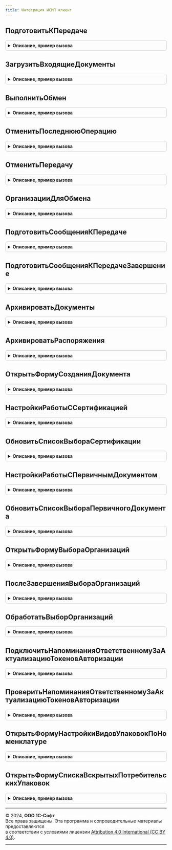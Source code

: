 ```yaml
---
title: Интеграция ИСМП клиент
---
```



## ПодготовитьКПередаче
<details style="margin: 1em 0; padding: 0.5em; border: 1px solid #ccc; border-radius: 6px;">

<summary style="font-weight: bold; cursor: pointer;">Описание, пример вызова</summary>

```bsl

// Выполняет подготовку к передаче в сервис ИС МП сообщения по документу и начинает процедуру обмена
//
// Параметры:
//  Форма - ФормаКлиентскогоПриложения - Форма
//  ПараметрыОбработкиДокументов - (См. ИнтеграцияИСМПСлужебныйКлиентСервер.ПараметрыОбработкиДокументов)
//  ОповещениеПриЗавершении - ОписаниеОповещения - Оповещение при завершении операции
Процедура ПодготовитьКПередаче(Форма, ПараметрыОбработкиДокументов, ОповещениеПриЗавершении = Неопределено) Экспорт
```

Пример вызова
```bsl
ИнтеграцияИСМПКлиент.ПодготовитьКПередаче(Форма, ПараметрыОбработкиДокументов, ОповещениеПриЗавершении);
```
</details>

## ЗагрузитьВходящиеДокументы
<details style="margin: 1em 0; padding: 0.5em; border: 1px solid #ccc; border-radius: 6px;">

<summary style="font-weight: bold; cursor: pointer;">Описание, пример вызова</summary>

```bsl

// Выполняет подготовку к передаче в сервис ИС МП сообщения по документу и начинает процедуру обмена
//
// Параметры:
//  Форма - ФормаКлиентскогоПриложения - Форма
//  ПараметрыЗагрузки - Структура - Структура со свойствами:
//   * Организация - ОпределяемыйТип.Организация - Организация
//   * Интервал - Структура - Структура со свойствами:
//     ** НачалоПериода - Дата - Дата начала периода.
//     ** КонецПериода - Дата - Дата окончания периода.
//  ОповещениеПриЗавершении - ОписаниеОповещения - Оповещение при завершении операции
Процедура ЗагрузитьВходящиеДокументы(Форма, ПараметрыЗагрузки, ОповещениеПриЗавершении = Неопределено) Экспорт
```

Пример вызова
```bsl
ИнтеграцияИСМПКлиент.ЗагрузитьВходящиеДокументы(Форма, ПараметрыЗагрузки, ОповещениеПриЗавершении);
```
</details>

## ВыполнитьОбмен
<details style="margin: 1em 0; padding: 0.5em; border: 1px solid #ccc; border-radius: 6px;">

<summary style="font-weight: bold; cursor: pointer;">Описание, пример вызова</summary>

```bsl

// Выполняет отправку подготовленных сообщений, загрузку новых документов, обработку ответов из ИС МП.
//
// Параметры:
//  Форма - ФормаКлиентскогоПриложения - источник команды выполнения обмена
//  Организация - Неопределено, Массив Из ОпределяемыйТип.Организация, ОпределяемыйТип.Организация -
//        Организация или несколько организаций, по которым необходимо выполнить обмен.
//  ОповещениеПриЗавершении - ОписаниеОповещения - Оповещение при завершении операции.
Процедура ВыполнитьОбмен(Форма, Организация = Неопределено, ОповещениеПриЗавершении = Неопределено) Экспорт
```

Пример вызова
```bsl
ИнтеграцияИСМПКлиент.ВыполнитьОбмен(Форма, Организация, ОповещениеПриЗавершении);
```
</details>

## ОтменитьПоследнююОперацию
<details style="margin: 1em 0; padding: 0.5em; border: 1px solid #ccc; border-radius: 6px;">

<summary style="font-weight: bold; cursor: pointer;">Описание, пример вызова</summary>

```bsl

// Отменяет последнюю операцию (например, если возникла ошибка передачи данных).
//
// Параметры:
//   ДокументСсылка - ДокументСсылка - документ, по которому требуется отменить операцию.
//
Процедура ОтменитьПоследнююОперацию(ДокументСсылка) Экспорт
```

Пример вызова
```bsl
ИнтеграцияИСМПКлиент.ОтменитьПоследнююОперацию(ДокументСсылка) 
```
</details>

## ОтменитьПередачу
<details style="margin: 1em 0; padding: 0.5em; border: 1px solid #ccc; border-radius: 6px;">

<summary style="font-weight: bold; cursor: pointer;">Описание, пример вызова</summary>

```bsl

// Удаляет неотправленную операцию из очереди передачи данных в ИС МП.
//
// Параметры:
//  ДокументСсылка - ДокументСсылка - документ, по которому требуется отменить передачу данных.
//
Процедура ОтменитьПередачу(ДокументСсылка) Экспорт
```

Пример вызова
```bsl
ИнтеграцияИСМПКлиент.ОтменитьПередачу(ДокументСсылка) 
```
</details>

## ОрганизацииДляОбмена
<details style="margin: 1em 0; padding: 0.5em; border: 1px solid #ccc; border-radius: 6px;">

<summary style="font-weight: bold; cursor: pointer;">Описание, пример вызова</summary>

```bsl

Функция ОрганизацииДляОбмена(Форма) Экспорт
```

Пример вызова
```bsl
Результат = ИнтеграцияИСМПКлиент.ОрганизацииДляОбмена(Форма) 
```
</details>

## ПодготовитьСообщенияКПередаче
<details style="margin: 1em 0; padding: 0.5em; border: 1px solid #ccc; border-radius: 6px;">

<summary style="font-weight: bold; cursor: pointer;">Описание, пример вызова</summary>

```bsl

// Обработчик команд по выполнению требуемого дальнейшего действия в динамических списках.
//
// Параметры:
//  ДинамическийСписок - ТаблицаФормы - список в котором выполняется команда.
//  ПараметрыПередачи - ПеречислениеСсылка.ДальнейшиеДействияПоВзаимодействиюИСМП - действие, которое будет выполнено.
//                    - См. ИнтеграцияИСКлиентСервер.ИнициализироватьПараметрыПередачиДанных
Процедура ПодготовитьСообщенияКПередаче(ДинамическийСписок, ПараметрыПередачи) Экспорт
```

Пример вызова
```bsl
ИнтеграцияИСМПКлиент.ПодготовитьСообщенияКПередаче(ДинамическийСписок, ПараметрыПередачи) 
```
</details>

## ПодготовитьСообщенияКПередачеЗавершение
<details style="margin: 1em 0; padding: 0.5em; border: 1px solid #ccc; border-radius: 6px;">

<summary style="font-weight: bold; cursor: pointer;">Описание, пример вызова</summary>

```bsl

// Обработчик завершения процедуры ПодготовитьСообщенияКПередаче.
//
// Параметры:
//  Контекст - Структура - контекст выполнения обработчика:
//   * МассивДокументов - массив - список ссылок на обрабатываемые документы,
//   * НепроведенныеДокументы - массив - документы, исключенные из обработки,
//   * ДинамическийСписок - ТаблицаФормы - список в котором выполняется команда,
//   * ДальнейшееДействие - ПеречислениеСсылка.ДальнейшиеДействияПоВзаимодействиюИСМП - действие, которое будет выполнено.
//  ДополнительныеПараметры - Структура, Неопределено - Дополнительные параметры
Процедура ПодготовитьСообщенияКПередачеЗавершение(Контекст, ДополнительныеПараметры = Неопределено) Экспорт
```

Пример вызова
```bsl
ИнтеграцияИСМПКлиент.ПодготовитьСообщенияКПередачеЗавершение(Контекст, ДополнительныеПараметры);
```
</details>

## АрхивироватьДокументы
<details style="margin: 1em 0; padding: 0.5em; border: 1px solid #ccc; border-radius: 6px;">

<summary style="font-weight: bold; cursor: pointer;">Описание, пример вызова</summary>

```bsl

// Выполняет архивирование документов.
//
// Параметры:
// 	Результат - КодВозвратаДиалога - Ответ на вопрос архивирования.
// 	ДополнительныеПараметры - Структура - Структура дополнительных параметров.
//
Процедура АрхивироватьДокументы(Результат, ДополнительныеПараметры) Экспорт
```

Пример вызова
```bsl
ИнтеграцияИСМПКлиент.АрхивироватьДокументы(Результат, ДополнительныеПараметры) 
```
</details>

## АрхивироватьРаспоряжения
<details style="margin: 1em 0; padding: 0.5em; border: 1px solid #ccc; border-radius: 6px;">

<summary style="font-weight: bold; cursor: pointer;">Описание, пример вызова</summary>

```bsl

// Выполняет архивирование распоряжений к оформлению.
//
// Параметры:
// 	Результат - КодВозвратаДиалога - Ответ на вопрос архивирования.
// 	ДополнительныеПараметры - Структура - Структура дополнительных параметров.
//
Процедура АрхивироватьРаспоряжения(Результат, ДополнительныеПараметры) Экспорт
```

Пример вызова
```bsl
ИнтеграцияИСМПКлиент.АрхивироватьРаспоряжения(Результат, ДополнительныеПараметры) 
```
</details>

## ОткрытьФормуСозданияДокумента
<details style="margin: 1em 0; padding: 0.5em; border: 1px solid #ccc; border-radius: 6px;">

<summary style="font-weight: bold; cursor: pointer;">Описание, пример вызова</summary>

```bsl

// Выполняет команду создания документа, с предварительным выбором вида продукции или способа ввода в оборот.
//   Для заказа на эмиссию может открыть форму резервирования кодов.
//
// Параметры:
//  ПолноеИмяДокумента - Строка - Полное имя документа
//  ДокументОснование - Произвольный - Документ основание
//  Владелец - Произвольный - Владелец
//  ОписаниеОповещения - Неопределено, ОписаниеОповещения - Описание оповещения
Процедура ОткрытьФормуСозданияДокумента(ПолноеИмяДокумента, ДокументОснование = Неопределено, Владелец = Неопределено, ОписаниеОповещения = Неопределено) Экспорт
```

Пример вызова
```bsl
ИнтеграцияИСМПКлиент.ОткрытьФормуСозданияДокумента(ПолноеИмяДокумента, ДокументОснование, Владелец, ОписаниеОповещения);
```
</details>

## НастройкиРаботыССертификацией
<details style="margin: 1em 0; padding: 0.5em; border: 1px solid #ccc; border-radius: 6px;">

<summary style="font-weight: bold; cursor: pointer;">Описание, пример вызова</summary>

```bsl

Функция НастройкиРаботыССертификацией(ИмяРеквизитаКеш = "КэшСертификации", ИмяРеквизитаСертификация = "ТоварыСертификация") Экспорт
```

Пример вызова
```bsl
Результат = ИнтеграцияИСМПКлиент.НастройкиРаботыССертификацией(ИмяРеквизитаКеш, ИмяРеквизитаСертификация);
```
</details>

## ОбновитьСписокВыбораСертификации
<details style="margin: 1em 0; padding: 0.5em; border: 1px solid #ccc; border-radius: 6px;">

<summary style="font-weight: bold; cursor: pointer;">Описание, пример вызова</summary>

```bsl

Процедура ОбновитьСписокВыбораСертификации(Форма, НастройкиРаботыССертификацией = Неопределено) Экспорт
```

Пример вызова
```bsl
ИнтеграцияИСМПКлиент.ОбновитьСписокВыбораСертификации(Форма, НастройкиРаботыССертификацией);
```
</details>

## НастройкиРаботыСПервичнымДокументом
<details style="margin: 1em 0; padding: 0.5em; border: 1px solid #ccc; border-radius: 6px;">

<summary style="font-weight: bold; cursor: pointer;">Описание, пример вызова</summary>

```bsl

Функция НастройкиРаботыСПервичнымДокументом() Экспорт
```

Пример вызова
```bsl
Результат = ИнтеграцияИСМПКлиент.НастройкиРаботыСПервичнымДокументом() 
```
</details>

## ОбновитьСписокВыбораПервичногоДокумента
<details style="margin: 1em 0; padding: 0.5em; border: 1px solid #ccc; border-radius: 6px;">

<summary style="font-weight: bold; cursor: pointer;">Описание, пример вызова</summary>

```bsl

Процедура ОбновитьСписокВыбораПервичногоДокумента(Форма, НастройкиРаботыСПервичнымДокументом = Неопределено) Экспорт
```

Пример вызова
```bsl
ИнтеграцияИСМПКлиент.ОбновитьСписокВыбораПервичногоДокумента(Форма, НастройкиРаботыСПервичнымДокументом);
```
</details>

## ОткрытьФормуВыбораОрганизаций
<details style="margin: 1em 0; padding: 0.5em; border: 1px solid #ccc; border-radius: 6px;">

<summary style="font-weight: bold; cursor: pointer;">Описание, пример вызова</summary>

```bsl

Процедура ОткрытьФормуВыбораОрганизаций(Форма, Префикс, Префиксы = Неопределено, ОповещениеПриЗавершении = Неопределено) Экспорт
```

Пример вызова
```bsl
ИнтеграцияИСМПКлиент.ОткрытьФормуВыбораОрганизаций(Форма, Префикс, Префиксы, ОповещениеПриЗавершении);
```
</details>

## ПослеЗавершенияВыбораОрганизаций
<details style="margin: 1em 0; padding: 0.5em; border: 1px solid #ccc; border-radius: 6px;">

<summary style="font-weight: bold; cursor: pointer;">Описание, пример вызова</summary>

```bsl

Процедура ПослеЗавершенияВыбораОрганизаций(Результат, ДополнительныеПараметры) Экспорт
```

Пример вызова
```bsl
ИнтеграцияИСМПКлиент.ПослеЗавершенияВыбораОрганизаций(Результат, ДополнительныеПараметры) 
```
</details>

## ОбработатьВыборОрганизаций
<details style="margin: 1em 0; padding: 0.5em; border: 1px solid #ccc; border-radius: 6px;">

<summary style="font-weight: bold; cursor: pointer;">Описание, пример вызова</summary>

```bsl

Процедура ОбработатьВыборОрганизаций(Форма, Результат, ПрименятьОтбор, Префикс = Неопределено, Префиксы = Неопределено) Экспорт
```

Пример вызова
```bsl
ИнтеграцияИСМПКлиент.ОбработатьВыборОрганизаций(Форма, Результат, ПрименятьОтбор, Префикс, Префиксы);
```
</details>

## ПодключитьНапоминанияОтветственномуЗаАктуализациюТокеновАвторизации
<details style="margin: 1em 0; padding: 0.5em; border: 1px solid #ccc; border-radius: 6px;">

<summary style="font-weight: bold; cursor: pointer;">Описание, пример вызова</summary>

```bsl

// Подключает обработчик ожидания для инициализации напоминаний ответственному за актуализацию токенов авторизации.
//
Процедура ПодключитьНапоминанияОтветственномуЗаАктуализациюТокеновАвторизации() Экспорт
```

Пример вызова
```bsl
ИнтеграцияИСМПКлиент.ПодключитьНапоминанияОтветственномуЗаАктуализациюТокеновАвторизации() 
```
</details>

## ПроверитьНапоминанияОтветственномуЗаАктуализациюТокеновАвторизации
<details style="margin: 1em 0; padding: 0.5em; border: 1px solid #ccc; border-radius: 6px;">

<summary style="font-weight: bold; cursor: pointer;">Описание, пример вызова</summary>

```bsl

// Проверяет наличие напоминаний для ответственного за актуализацию токенов авторизации ИС МП.
// При необходимости, открывает форму актуализации токенов авторизации ИС МП.
//
Процедура ПроверитьНапоминанияОтветственномуЗаАктуализациюТокеновАвторизации(ПараметрыПроверкиНапоминаний) Экспорт
```

Пример вызова
```bsl
ИнтеграцияИСМПКлиент.ПроверитьНапоминанияОтветственномуЗаАктуализациюТокеновАвторизации(ПараметрыПроверкиНапоминаний) 
```
</details>

## ОткрытьФормуНастройкиВидовУпаковокПоНоменклатуре
<details style="margin: 1em 0; padding: 0.5em; border: 1px solid #ccc; border-radius: 6px;">

<summary style="font-weight: bold; cursor: pointer;">Описание, пример вызова</summary>

```bsl

// Открывает форму настройки видов упаковок по GTIN для номенклатуры.
//
// Параметры:
//  ФормаВладелец - ФормаКлиентскогоПриложения - Форма-владелец открываемой формы настройки.
//  Номенклатура  - ОпределяемыйТип.Номенклатура - Ссылка на номенклатуру для которой выполняется настройка.
//  ВидПродукции  - Неопределено, ПеречислениеСсылка.ВидыПродукцииИС - Вид продукции, если не указана - определяется по номенклатуре.
//                  Вид продукции следует указывать обязательно, если форма может открываться для модифицированной карточки номенклатуры,
//                  когда вид продукции записанного элемента отличается от модифицированного в форме. Вид продукции, в том числе,
//                  определяет доступные виды упаковок.
Процедура ОткрытьФормуНастройкиВидовУпаковокПоНоменклатуре(ФормаВладелец, Номенклатура, ВидПродукции = Неопределено) Экспорт
```

Пример вызова
```bsl
ИнтеграцияИСМПКлиент.ОткрытьФормуНастройкиВидовУпаковокПоНоменклатуре(ФормаВладелец, Номенклатура, ВидПродукции);
```
</details>

## ОткрытьФормуСпискаВскрытыхПотребительскихУпаковок
<details style="margin: 1em 0; padding: 0.5em; border: 1px solid #ccc; border-radius: 6px;">

<summary style="font-weight: bold; cursor: pointer;">Описание, пример вызова</summary>

```bsl

// Открыть форму списка вскрытых потребительских упаковок.
//
// Параметры:
//  ПараметрыОткрытия - см. ИнтеграцияИСКлиент.ПараметрыОткрытияФормыСпискаПотребительскихУпаковок
Процедура ОткрытьФормуСпискаВскрытыхПотребительскихУпаковок(ПараметрыОткрытия) Экспорт
```

Пример вызова
```bsl
ИнтеграцияИСМПКлиент.ОткрытьФормуСпискаВскрытыхПотребительскихУпаковок(ПараметрыОткрытия) 
```
</details>

---

© 2024, **ООО 1С-Софт**  
Все права защищены. Эта программа и сопроводительные материалы предоставляются  
в соответствии с условиями лицензии [Attribution 4.0 International (CC BY 4.0)](https://creativecommons.org/licenses/by/4.0/legalcode).

---
